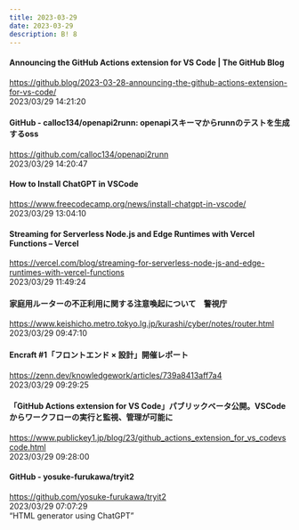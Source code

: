 ```yaml
---
title: 2023-03-29
date: 2023-03-29
description: B! 8
---
```


#### Announcing the GitHub Actions extension for VS Code | The GitHub Blog
https://github.blog/2023-03-28-announcing-the-github-actions-extension-for-vs-code/<br>
2023/03/29 14:21:20<br>


#### GitHub - calloc134/openapi2runn: openapiスキーマからrunnのテストを生成するoss
https://github.com/calloc134/openapi2runn<br>
2023/03/29 14:20:47<br>


#### How to Install ChatGPT in VSCode
https://www.freecodecamp.org/news/install-chatgpt-in-vscode/<br>
2023/03/29 13:04:10<br>


#### Streaming for Serverless Node.js and Edge Runtimes with Vercel Functions – Vercel
https://vercel.com/blog/streaming-for-serverless-node-js-and-edge-runtimes-with-vercel-functions<br>
2023/03/29 11:49:24<br>


#### 家庭用ルーターの不正利用に関する注意喚起について　警視庁
https://www.keishicho.metro.tokyo.lg.jp/kurashi/cyber/notes/router.html<br>
2023/03/29 09:47:10<br>


#### Encraft #1「フロントエンド × 設計」開催レポート
https://zenn.dev/knowledgework/articles/739a8413aff7a4<br>
2023/03/29 09:29:25<br>


#### 「GitHub Actions extension for VS Code」パブリックベータ公開。VSCodeからワークフローの実行と監視、管理が可能に
https://www.publickey1.jp/blog/23/github_actions_extension_for_vs_codevscode.html<br>
2023/03/29 09:28:00<br>


#### GitHub - yosuke-furukawa/tryit2
https://github.com/yosuke-furukawa/tryit2<br>
2023/03/29 07:07:29<br>
“HTML generator using ChatGPT”


